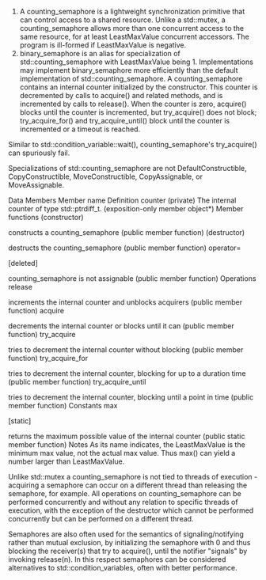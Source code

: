 1) A counting_semaphore is a lightweight synchronization primitive that can control access to a shared resource. Unlike a std::mutex, a counting_semaphore allows more than one concurrent access to the same resource, for at least LeastMaxValue concurrent accessors. The program is ill-formed if LeastMaxValue is negative.
2) binary_semaphore is an alias for specialization of std::counting_semaphore with LeastMaxValue being 1. Implementations may implement binary_semaphore more efficiently than the default implementation of std::counting_semaphore.
A counting_semaphore contains an internal counter initialized by the constructor. This counter is decremented by calls to acquire() and related methods, and is incremented by calls to release(). When the counter is zero, acquire() blocks until the counter is incremented, but try_acquire() does not block; try_acquire_for() and try_acquire_until() block until the counter is incremented or a timeout is reached.

Similar to std::condition_variable::wait(), counting_semaphore's try_acquire() can spuriously fail.

Specializations of std::counting_semaphore are not DefaultConstructible, CopyConstructible, MoveConstructible, CopyAssignable, or MoveAssignable.

Data Members
Member name	Definition
counter (private)	The internal counter of type std::ptrdiff_t.
(exposition-only member object*)
Member functions
(constructor)
 
constructs a counting_semaphore
(public member function)
(destructor)
 
destructs the counting_semaphore
(public member function)
operator=
  
[deleted]
 
counting_semaphore is not assignable
(public member function)
Operations
release
 
increments the internal counter and unblocks acquirers
(public member function)
acquire
 
decrements the internal counter or blocks until it can
(public member function)
try_acquire
 
tries to decrement the internal counter without blocking
(public member function)
try_acquire_for
 
tries to decrement the internal counter, blocking for up to a duration time
(public member function)
try_acquire_until
 
tries to decrement the internal counter, blocking until a point in time
(public member function)
Constants
max
  
[static]
 
returns the maximum possible value of the internal counter
(public static member function)
Notes
As its name indicates, the LeastMaxValue is the minimum max value, not the actual max value. Thus max() can yield a number larger than LeastMaxValue.

Unlike std::mutex a counting_semaphore is not tied to threads of execution - acquiring a semaphore can occur on a different thread than releasing the semaphore, for example. All operations on counting_semaphore can be performed concurrently and without any relation to specific threads of execution, with the exception of the destructor which cannot be performed concurrently but can be performed on a different thread.

Semaphores are also often used for the semantics of signaling/notifying rather than mutual exclusion, by initializing the semaphore with ​0​ and thus blocking the receiver(s) that try to acquire(), until the notifier "signals" by invoking release(n). In this respect semaphores can be considered alternatives to std::condition_variables, often with better performance.